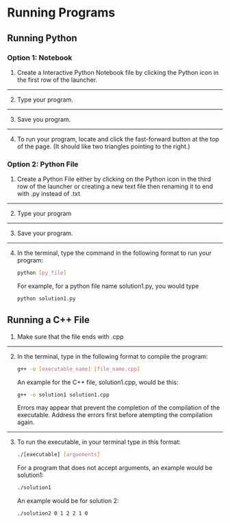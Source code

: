 # Running Programs

## Running Python

### Option 1: Notebook
1. Create a Interactive Python Notebook file by clicking the Python icon in the first row of the launcher.
---
2. Type your program.
---
3. Save you program.
---
4. To run your program, locate and click the fast-forward button at the top of the page. (It should like two triangles pointing to the right.)

### Option 2: Python File
1. Create a Python File either by clicking on the Python icon in the third row of the launcher or creating a new text file then renaming it to end with .py instead of .txt
---
2. Type your program
---
3. Save your program.
---
4. In the terminal, type the command in the following format to run your program:
   ```bash
   python [py_file]
   ```
   

   For example, for a python file name solution1.py, you would type
   ```bash
   python solution1.py
   ```
   


## Running a C++ File
1. Make sure that the file ends with .cpp
---
2. In the terminal, type in the following format to compile the program:
   ```bash 
   g++ -o [executable_name] [file_name.cpp] 
   ```
   
   An example for the C++ file, solution1.cpp, would be this:
   ```bash
   g++ -o solution1 solution1.cpp
   ```
   
   Errors may appear that prevent the completion of the compilation of the executable. Address the errors first before atempting the compilation again.
--- 
3. To run the executable, in your terminal type in this format:
    ```bash
   ./[executable] [arguements]
   ```
   
   For a program that does not accept arguments, an example would be solution1:
    ```bash
    ./solution1
    ```
    
    An example would be for solution 2:
    ```bash
    ./solution2 0 1 2 2 1 0
    ```


